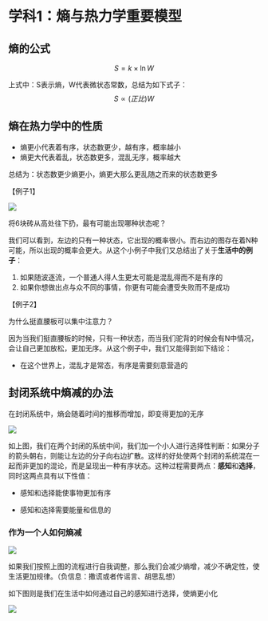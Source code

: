 # 学科1：熵与热力学重要模型

## 熵的公式

$$
S = k\times \ln W
$$

上式中：S表示熵，W代表微状态常数，总结为如下式子：
$$
S\propto(正比)  W
$$

## 熵在热力学中的性质

* 熵更小代表着有序，状态数更少，越有序，概率越小
* 熵更大代表着乱，状态数更多，混乱无序，概率越大

总结为：状态数更少熵更小，熵更大那么更乱随之而来的状态数更多

【例子1】

![](https://img-blog.csdnimg.cn/20210607194738399.png)



将6块砖从高处往下扔，最有可能出现哪种状态呢？

我们可以看到，左边的只有一种状态，它出现的概率很小。而右边的图存在着N种可能，所以出现的概率会更大。从这个小例子中我们又总结出了关于**生活中的例子**：

1. 如果随波逐流，一个普通人得人生更太可能是混乱得而不是有序的
2. 如果你想做出点与众不同的事情，你更有可能会遭受失败而不是成功

【例子2】

为什么挺直腰板可以集中注意力？

因为当我们挺直腰板的时候，只有一种状态，而当我们驼背的时候会有N中情况，会让自己更加放松，更加无序。从这个例子中，我们又能得到如下结论：

* 在这个世界上，混乱才是常态，有序是需要刻意营造的

## 封闭系统中熵减的办法

在封闭系统中，熵会随着时间的推移而增加，即变得更加的无序

![](https://img-blog.csdnimg.cn/20210607194959899.png)

如上图，我们在两个封闭的系统中间，我们加一个小人进行选择性判断：如果分子的箭头朝右，则能让左边的分子向右边扩散。这样的好处使两个封闭的系统混在一起而非更加的混论，而是呈现出一种有序状态。这种过程需要两点：**感知**和**选择**，同时这两点具有以下性值：

* 感知和选择能使事物更加有序

* 感知和选择需要能量和信息的

### 作为一个人如何熵减

![](https://img-blog.csdnimg.cn/20210607195035288.png)

如果我们按照上图的流程进行自我调整，那么我们会减少熵增，减少不确定性，使生活更加规律。（负信息：撒谎或者传谣言、胡思乱想）

如下图则是我们在生活中如何通过自己的感知进行选择，使熵更小化

![](https://img-blog.csdnimg.cn/20210607195111904.png)

